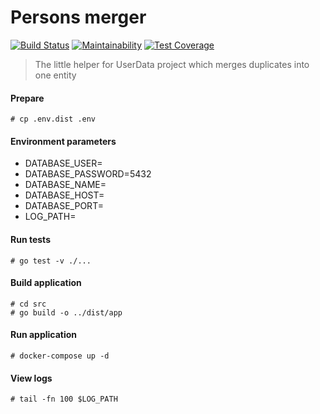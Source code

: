 # Persons merger
[![Build Status](https://travis-ci.org/Vasary/merger.svg?branch=master)](https://travis-ci.org/Vasary/merger)
[![Maintainability](https://api.codeclimate.com/v1/badges/8744e09d7127e1a6ac45/maintainability)](https://codeclimate.com/github/Vasary/merger/maintainability)
[![Test Coverage](https://api.codeclimate.com/v1/badges/8744e09d7127e1a6ac45/test_coverage)](https://codeclimate.com/github/Vasary/merger/test_coverage)

> The little helper for UserData project which merges duplicates into one entity

#### Prepare
```
# cp .env.dist .env
```

#### Environment parameters

- DATABASE_USER=
- DATABASE_PASSWORD=5432
- DATABASE_NAME=
- DATABASE_HOST=
- DATABASE_PORT=
- LOG_PATH=

#### Run tests
```
# go test -v ./...
```

#### Build application
```
# cd src
# go build -o ../dist/app
```

#### Run application
```
# docker-compose up -d
```

#### View logs
```
# tail -fn 100 $LOG_PATH
```